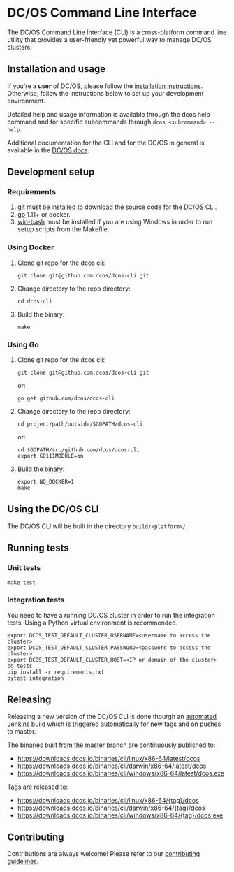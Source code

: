 # DC/OS Command Line Interface

The DC/OS Command Line Interface (CLI) is a cross-platform command line
utility that provides a user-friendly yet powerful way to manage DC/OS
clusters.

## Installation and usage

If you're a **user** of DC/OS, please follow the [installation
instructions](https://dcos.io/docs/latest/cli/install/). Otherwise,
follow the instructions below to set up your development environment.

Detailed help and usage information is available through the dcos help
command and for specific subcommands through `dcos <subcommand> --help`.

Additional documentation for the CLI and for the DC/OS in general is
available in the [DC/OS docs](https://dcos.io/docs/).

## Development setup

### Requirements

1.  [git](http://git-scm.com) must be installed to download the source
    code for the DC/OS CLI.
2.  [go](https://golang.org/dl/) 1.11+ or docker.
3.  [win-bash](https://sourceforge.net/projects/win-bash/files/shell-complete/latest)
   must be installed if you are using Windows in order to run setup scripts
   from the Makefile.

### Using Docker

1.  Clone git repo for the dcos cli:

        git clone git@github.com:dcos/dcos-cli.git

2.  Change directory to the repo directory:

        cd dcos-cli

3.  Build the binary:

        make

### Using Go

1.  Clone git repo for the dcos cli:

        git clone git@github.com:dcos/dcos-cli.git

    or:

        go get github.com/dcos/dcos-cli

2.  Change directory to the repo directory:

        cd project/path/outside/$GOPATH/dcos-cli

    or:

        cd $GOPATH/src/github.com/dcos/dcos-cli
        export GO111MODULE=on

3.  Build the binary:

        export NO_DOCKER=1
        make

## Using the DC/OS CLI

The DC/OS CLI will be built in the directory `build/<platform>/`.

## Running tests

### Unit tests

    make test

### Integration tests

You need to have a running DC/OS cluster in order to run the integration tests.
Using a Python virtual environment is recommended.

    export DCOS_TEST_DEFAULT_CLUSTER_USERNAME=<username to access the cluster>
    export DCOS_TEST_DEFAULT_CLUSTER_PASSWORD=<password to access the cluster>
    export DCOS_TEST_DEFAULT_CLUSTER_HOST=<IP or domain of the cluster>
    cd tests
    pip install -r requirements.txt
    pytest integration

## Releasing

Releasing a new version of the DC/OS CLI is done thourgh an
[automated Jenkins
build](https://jenkins.mesosphere.com/service/jenkins/job/public-dcos-cluster-ops/job/mesosphere-dcos-cli/job/release/)
which is triggered automatically for new tags and on pushes to master.

The binaries built from the master branch are continuously published to:

   - https://downloads.dcos.io/binaries/cli/linux/x86-64/latest/dcos
   - https://downloads.dcos.io/binaries/cli/darwin/x86-64/latest/dcos
   - https://downloads.dcos.io/binaries/cli/windows/x86-64/latest/dcos.exe

Tags are released to:

   - https://downloads.dcos.io/binaries/cli/linux/x86-64/{tag}/dcos
   - https://downloads.dcos.io/binaries/cli/darwin/x86-64/{tag}/dcos
   - https://downloads.dcos.io/binaries/cli/windows/x86-64/{tag}/dcos.exe

## Contributing

Contributions are always welcome! Please refer to our [contributing guidelines](CONTRIBUTING.md).